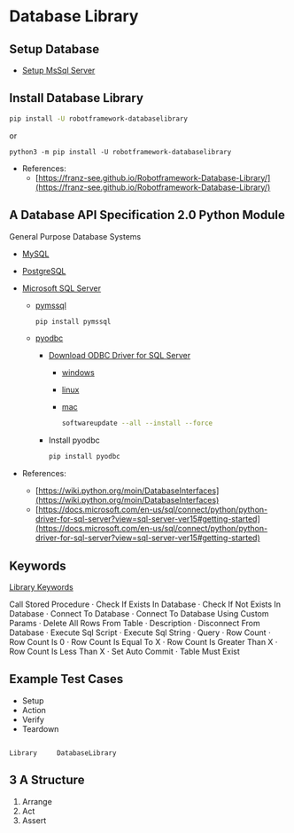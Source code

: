 # Database Library

## Setup Database

- [Setup MsSql Server](./setup-mssql-server.md)

## Install Database Library

```sh
pip install -U robotframework-databaselibrary
```

or

```
python3 -m pip install -U robotframework-databaselibrary
```

- References:
  - [https://franz-see.github.io/Robotframework-Database-Library/](https://franz-see.github.io/Robotframework-Database-Library/)

## A Database API Specification 2.0 Python Module

General Purpose Database Systems

- [MySQL](https://wiki.python.org/moin/MySQL)
- [PostgreSQL](https://wiki.python.org/moin/PostgreSQL)
- [Microsoft SQL Server](https://wiki.python.org/moin/SQL%20Server)

  - [pymssql](http://pymssql.org/)

    ```sh
    pip install pymssql
    ```

  - [pyodbc](https://github.com/mkleehammer/pyodbc)

    - [Download ODBC Driver for SQL Server](https://docs.microsoft.com/en-us/sql/connect/odbc/microsoft-odbc-driver-for-sql-server?view=sql-server-ver15)

      - [windows](https://docs.microsoft.com/en-us/sql/connect/odbc/download-odbc-driver-for-sql-server?view=sql-server-ver15)
      - [linux](https://docs.microsoft.com/en-us/sql/connect/odbc/linux-mac/installing-the-microsoft-odbc-driver-for-sql-server?view=sql-server-ver15)
      - [mac](https://docs.microsoft.com/en-us/sql/connect/odbc/linux-mac/install-microsoft-odbc-driver-sql-server-macos?view=sql-server-ver15)

        ```sh
        softwareupdate --all --install --force
        ```

    - Install pyodbc

      ```sh
      pip install pyodbc
      ```

- References:
  - [https://wiki.python.org/moin/DatabaseInterfaces](https://wiki.python.org/moin/DatabaseInterfaces)
  - [https://docs.microsoft.com/en-us/sql/connect/python/python-driver-for-sql-server?view=sql-server-ver15#getting-started](https://docs.microsoft.com/en-us/sql/connect/python/python-driver-for-sql-server?view=sql-server-ver15#getting-started)

## Keywords

[Library Keywords](https://franz-see.github.io/Robotframework-Database-Library/api/1.2.2/DatabaseLibrary.html)

Call Stored Procedure · Check If Exists In Database · Check If Not Exists In Database · Connect To Database · Connect To Database Using Custom Params · Delete All Rows From Table · Description · Disconnect From Database · Execute Sql Script · Execute Sql String · Query · Row Count · Row Count Is 0 · Row Count Is Equal To X · Row Count Is Greater Than X · Row Count Is Less Than X · Set Auto Commit · Table Must Exist

## Example Test Cases

- Setup
- Action
- Verify
- Teardown

```robot

Library     DatabaseLibrary

```

## 3 A Structure

1. Arrange
2. Act
3. Assert
